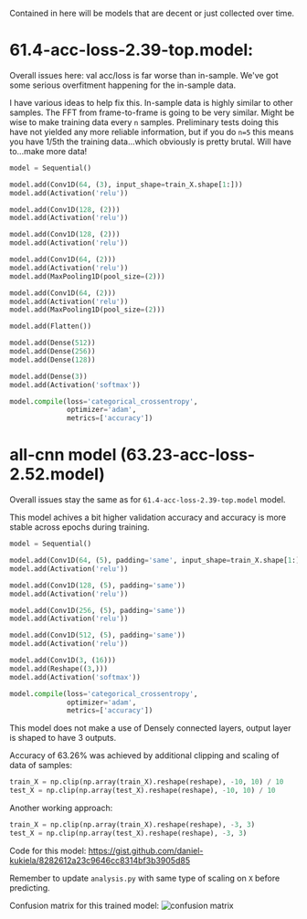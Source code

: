 Contained in here will be models that are decent or just collected over time. 


# 61.4-acc-loss-2.39-top.model:
Overall issues here:
val acc/loss is far worse than in-sample. We've got some serious overfitment happening for the in-sample data. 

I have various ideas to help fix this. In-sample data is highly similar to other samples. The FFT from frame-to-frame is going to be very similar. Might be wise to make training data every `n` samples. Preliminary tests doing this have not yielded any more reliable information, but if you do `n=5` this means you have 1/5th the training data...which obviously is pretty brutal. Will have to...make more data!

```py
model = Sequential()

model.add(Conv1D(64, (3), input_shape=train_X.shape[1:]))
model.add(Activation('relu'))

model.add(Conv1D(128, (2)))
model.add(Activation('relu'))

model.add(Conv1D(128, (2)))
model.add(Activation('relu'))

model.add(Conv1D(64, (2)))
model.add(Activation('relu'))
model.add(MaxPooling1D(pool_size=(2)))

model.add(Conv1D(64, (2)))
model.add(Activation('relu'))
model.add(MaxPooling1D(pool_size=(2)))

model.add(Flatten())

model.add(Dense(512))
model.add(Dense(256))
model.add(Dense(128))

model.add(Dense(3))
model.add(Activation('softmax'))

model.compile(loss='categorical_crossentropy',
              optimizer='adam',
              metrics=['accuracy'])
```


# all-cnn model (63.23-acc-loss-2.52.model)

Overall issues stay the same as for `61.4-acc-loss-2.39-top.model` model.

This model achives a bit higher validation accuracy and accuracy is more stable across epochs during training.

```py
model = Sequential()

model.add(Conv1D(64, (5), padding='same', input_shape=train_X.shape[1:]))
model.add(Activation('relu'))

model.add(Conv1D(128, (5), padding='same'))
model.add(Activation('relu'))

model.add(Conv1D(256, (5), padding='same'))
model.add(Activation('relu'))

model.add(Conv1D(512, (5), padding='same'))
model.add(Activation('relu'))

model.add(Conv1D(3, (16)))
model.add(Reshape((3,)))
model.add(Activation('softmax'))

model.compile(loss='categorical_crossentropy',
              optimizer='adam',
              metrics=['accuracy'])
```

This model does not make a use of Densely connected layers, output layer is shaped to have 3 outputs.

Accuracy of 63.26% was achieved by additional clipping and scaling of data of samples:

```py
train_X = np.clip(np.array(train_X).reshape(reshape), -10, 10) / 10
test_X = np.clip(np.array(test_X).reshape(reshape), -10, 10) / 10
```

Another working approach:

```py
train_X = np.clip(np.array(train_X).reshape(reshape), -3, 3)
test_X = np.clip(np.array(test_X).reshape(reshape), -3, 3)
```

Code for this model: https://gist.github.com/daniel-kukiela/8282612a23c9646cc8314bf3b3905d85

Remember to update `analysis.py` with same type of scaling on `X` before predicting.

Confusion matrix for this trained model:
![confusion matrix](https://pythonprogramming.net/static/images/bci/currentbest.png)
